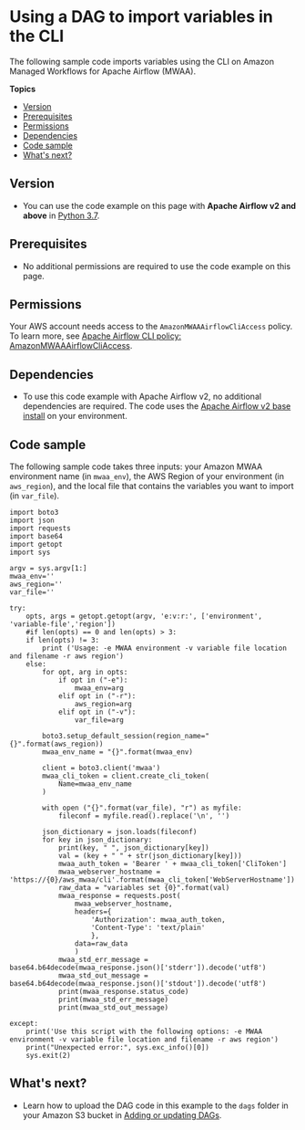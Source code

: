 # Using a DAG to import variables in the CLI<a name="samples-variables-import"></a>

The following sample code imports variables using the CLI on Amazon Managed Workflows for Apache Airflow \(MWAA\)\.

**Topics**
+ [Version](#samples-variables-import-version)
+ [Prerequisites](#samples-variables-import-prereqs)
+ [Permissions](#samples-variables-import-permissions)
+ [Dependencies](#samples-variables-import-dependencies)
+ [Code sample](#samples-variables-import-code)
+ [What's next?](#samples-variables-import-next-up)

## Version<a name="samples-variables-import-version"></a>
+ You can use the code example on this page with **Apache Airflow v2 and above** in [Python 3\.7](https://www.python.org/dev/peps/pep-0537/)\.

## Prerequisites<a name="samples-variables-import-prereqs"></a>
+ No additional permissions are required to use the code example on this page\.

## Permissions<a name="samples-variables-import-permissions"></a>

Your AWS account needs access to the `AmazonMWAAAirflowCliAccess` policy\. To learn more, see [Apache Airflow CLI policy: AmazonMWAAAirflowCliAccess](access-policies.md)\.

## Dependencies<a name="samples-variables-import-dependencies"></a>
+ To use this code example with Apache Airflow v2, no additional dependencies are required\. The code uses the [Apache Airflow v2 base install](https://github.com/aws/aws-mwaa-local-runner/blob/main/docker/config/requirements.txt) on your environment\.

## Code sample<a name="samples-variables-import-code"></a>

The following sample code takes three inputs: your Amazon MWAA environment name \(in `mwaa_env`\), the AWS Region of your environment \(in `aws_region`\), and the local file that contains the variables you want to import \(in `var_file`\)\.

```
import boto3
import json
import requests 
import base64
import getopt
import sys

argv = sys.argv[1:]
mwaa_env=''
aws_region=''
var_file=''

try:
    opts, args = getopt.getopt(argv, 'e:v:r:', ['environment', 'variable-file','region'])
    #if len(opts) == 0 and len(opts) > 3:
    if len(opts) != 3:
        print ('Usage: -e MWAA environment -v variable file location and filename -r aws region')
    else:
        for opt, arg in opts:
            if opt in ("-e"):
                mwaa_env=arg
            elif opt in ("-r"):
                aws_region=arg
            elif opt in ("-v"):
                var_file=arg

        boto3.setup_default_session(region_name="{}".format(aws_region))
        mwaa_env_name = "{}".format(mwaa_env)

        client = boto3.client('mwaa')
        mwaa_cli_token = client.create_cli_token(
            Name=mwaa_env_name
        )
        
        with open ("{}".format(var_file), "r") as myfile:
            fileconf = myfile.read().replace('\n', '')

        json_dictionary = json.loads(fileconf)
        for key in json_dictionary:
            print(key, " ", json_dictionary[key])
            val = (key + " " + str(json_dictionary[key]))
            mwaa_auth_token = 'Bearer ' + mwaa_cli_token['CliToken']
            mwaa_webserver_hostname = 'https://{0}/aws_mwaa/cli'.format(mwaa_cli_token['WebServerHostname'])
            raw_data = "variables set {0}".format(val)
            mwaa_response = requests.post(
                mwaa_webserver_hostname,
                headers={
                    'Authorization': mwaa_auth_token,
                    'Content-Type': 'text/plain'
                    },
                data=raw_data
                )
            mwaa_std_err_message = base64.b64decode(mwaa_response.json()['stderr']).decode('utf8')
            mwaa_std_out_message = base64.b64decode(mwaa_response.json()['stdout']).decode('utf8')
            print(mwaa_response.status_code)
            print(mwaa_std_err_message)
            print(mwaa_std_out_message)

except:
    print('Use this script with the following options: -e MWAA environment -v variable file location and filename -r aws region')
    print("Unexpected error:", sys.exc_info()[0])
    sys.exit(2)
```

## What's next?<a name="samples-variables-import-next-up"></a>
+ Learn how to upload the DAG code in this example to the `dags` folder in your Amazon S3 bucket in [Adding or updating DAGs](configuring-dag-folder.md)\.
